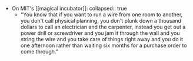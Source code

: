 - On MIT's [[magical incubator]]:
  collapsed:: true
	- "You know that if you want to run a wire from one room to another, you don't call physical planning, you don't plunk down a thousand dollars to call an electrician and the carpenter, instead you get out a power drill or screwdriver and you jam it through the wall and you string the wire and you take care of things right away and you do it one afternoon rather than waiting six months for a purchase order to come through."